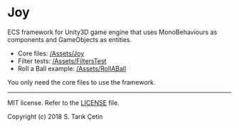 # Joy
ECS framework for Unity3D game engine that uses MonoBehaviours as components and GameObjects as entities.

* Core files: [/Assets/Joy](/Assets/Joy)
* Filter tests: [/Assets/FiltersTest](/Assets/FiltersTest)
* Roll a Ball example: [/Assets/RollABall](/Assets/RollABall)

You only need the core files to use the framework.

---

MIT license. Refer to the [LICENSE](/LICENSE) file.

Copyright (c) 2018 S. Tarık Çetin
